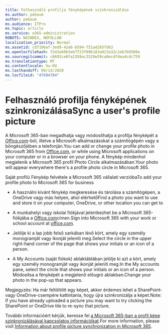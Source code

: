 ```yaml
---
title: Felhasználó profilja fényképének szinkronizálása
ms.author: pebaum
author: pebaum
ms.audience: ITPro
ms.topic: article
ms.service: o365-administration
ROBOTS: NOINDEX, NOFOLLOW
localization_priority: Normal
ms.assetid: cd7196af-3ed9-42e6-b594-f51ad265fd63
ms.openlocfilehash: f243a68b5eb7f23f096183a923a32c1eb7b9508e
ms.sourcegitcommit: c6692ce0fa1358ec3529e59ca0ecdfdea4cdc759
ms.translationtype: MT
ms.contentlocale: hu-HU
ms.lasthandoff: 09/14/2020
ms.locfileid: "47694784"
---
```

# <a name="sync-a-users-profile-picture"></a><span data-ttu-id="f1a27-102">Felhasználó profilja fényképének szinkronizálása</span><span class="sxs-lookup"><span data-stu-id="f1a27-102">Sync a user's profile picture</span></span>

<span data-ttu-id="f1a27-103">A Microsoft 365-ban megadhatja vagy módosíthatja a profilja fényképét a [Office.com](https://www.office.com)-ból, illetve a Microsoft-alkalmazásokat a számítógépén vagy a böngészőjében a telefonján.</span><span class="sxs-lookup"><span data-stu-id="f1a27-103">You can add or change your profile photo in Microsoft 365 from [Office.com](https://www.office.com), or while using Microsoft applications on your computer or in a browser on your phone.</span></span> <span data-ttu-id="f1a27-104">A fénykép mindenhol megjelenik a Microsoft 365 profil Photo Circle alkalmazásában.</span><span class="sxs-lookup"><span data-stu-id="f1a27-104">Your photo will appear everywhere there's a profile photo circle in Microsoft 365.</span></span>

<span data-ttu-id="f1a27-105">Saját profilú Fénykép felvétele a Microsoft 365 vállalati verzióba</span><span class="sxs-lookup"><span data-stu-id="f1a27-105">To add your profile photo to Microsoft 365 for business</span></span>

- <span data-ttu-id="f1a27-106">A használni kívánt fénykép megkeresése és tárolása a számítógépen, a OneDrive vagy más helyen, ahol elérhető</span><span class="sxs-lookup"><span data-stu-id="f1a27-106">Find a photo you want to use and store it on your computer, OneDrive, or other location you can get to</span></span>

- <span data-ttu-id="f1a27-107">A munkahelyi vagy iskolai fiókjával jelentkezhet be a Microsoft 365-fiókjába a [Office.com](https://www.office.com)címen.</span><span class="sxs-lookup"><span data-stu-id="f1a27-107">Sign into Microsoft 365 with your work or school account at [office.com](https://www.office.com).</span></span>

- <span data-ttu-id="f1a27-108">Jelölje ki a lap jobb felső sarkában lévő kört, amely egy személy monogramját vagy ikonját jeleníti meg.</span><span class="sxs-lookup"><span data-stu-id="f1a27-108">Select the circle in the upper right-hand corner of the page that shows your initials or an icon of a person.</span></span>

- <span data-ttu-id="f1a27-109">A My Accounts (saját fiókok) ablaktáblában jelölje ki azt a kört, amely egy személy monogramját vagy ikonját jeleníti meg.</span><span class="sxs-lookup"><span data-stu-id="f1a27-109">In the My accounts pane, select the circle that shows your initials or an icon of a person.</span></span> <span data-ttu-id="f1a27-110">Módosítsa a fényképét a megjelenő előugró ablakban.</span><span class="sxs-lookup"><span data-stu-id="f1a27-110">Change your photo in the pop-up that appears.</span></span>

<span data-ttu-id="f1a27-111">Megjegyzés: Ha már feltöltött egy képet, akkor érdemes lehet a SharePoint-vagy OneDrive-csempére kattintania, hogy újra szinkronizálja a képet.</span><span class="sxs-lookup"><span data-stu-id="f1a27-111">Note: If you have already uploaded a picture you may want to try clicking the SharePoint or OneDrive tile to re-sync that picture.</span></span>

<span data-ttu-id="f1a27-112">További információért kérjük, keresse fel [a Microsoft 365-ban a profil képe szinkronizálásával kapcsolatos információkat](https://support.office.com/article/information-about-profile-picture-synchronization-in-office-365-20594d76-d054-4af4-a660-401133e3d48a).</span><span class="sxs-lookup"><span data-stu-id="f1a27-112">For more information, please visit [Information about profile picture synchronization in Microsoft 365](https://support.office.com/article/information-about-profile-picture-synchronization-in-office-365-20594d76-d054-4af4-a660-401133e3d48a).</span></span>
